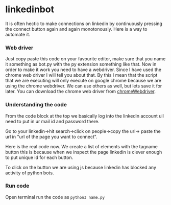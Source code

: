 # linkedinbot
It is often hectic to make connections on linkedin by continuously pressing the connect button again and again monotonously. Here is a way to automate it.
### Web driver
Just copy paste this code on your favourite editor, make sure that you name it something as bot.py with the py extension something like that. 
Now in order to make it work you need to have a webdriver. Since I have used the chrome web driver I will tell you about that. By this I mean that the script that we are executing will only execute on google chrome because we are using the chrome webdriver. We can use others as well, but lets save it for later. 
You can download the chrome web driver from [chromeWebdriver](https://chromedriver.chromium.org/downloads).

### Understanding the code
From the code block at the top we basically log into the linkedin account ull need to put in ur mail id and password there.

Go to your linkedin->hit search->click on people->copy the url->
paste the url in "url of the page you want to connect".

Here is the real code now. 
We create a list of elements with the tagname button this is because when we inspect the page linkedin is clever enough to put unique id for each button.

To click on the button we are using js because linkedin has blocked any activity of python bots.

### Run code
Open terminal run the code as 
```python3 name.py```
